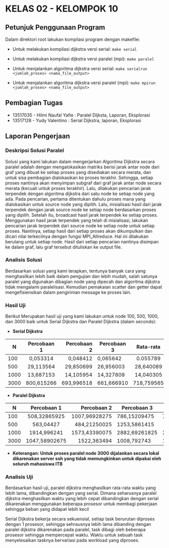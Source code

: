 # KELAS 02 - KELOMPOK 10

## Petunjuk Penggunaan Program
Dalam direktori root lakukan kompilasi program dengan makefile:

* Untuk melakukan kompilasi dijkstra versi serial:
`make serial`

* Untuk melakukan kompilasi dijkstra versi paralel (mpi):
`make paralel`

* Untuk menjalankan algoritma dijkstra versi serial:
`make serialrun <jumlah_proses> <nama_file_output>`

* Untuk menjalankan algoritma dijkstra versi paralel (mpi):
`make mpirun <jumlah_proses> <nama_file_output>`

## Pembagian Tugas
* 13517035 - Hilmi Naufal Yafie : Paralel DIjksta, Laporan, Eksplorasi
* 13517128 - Yudy Valentino : Serial Dijkstra, laporan, Eksplorasi

## Laporan Pengerjaan
### Deskripsi Solusi Paralel

Solusi yang kami lakukan dalam mengerjarkan Algoritma Dijkstra secara paralel adalah
dengan mengalokasikan matriks berisi jarak antar node dari graf yang dibuat ke setiap 
proses yang disediakan secara merata, dan untuk sisa pembagian dialokasikan ke proses terakhir.
Sehingga, setiap proses nantinya akan menyimpan subgraf dari graf jarak antar node secara merata 
(kecuali untuk proses terakhir). Lalu, dilakukan pencarian jarak terpendek dengan algoritma 
dijkstra dari satu node ke setiap node yang ada. Pada pencarian, pertama ditentukan dahulu 
proses mana yang dialokasikan untuk source node yang dipilih. Lalu, inisialisasi hasil dari jarak 
terpendek dengan jarak source node ke setiap node berdasarkan proses yang dipilih. Setelah itu, 
broadcast hasil jarak terpendek ke setiap proses. Menggunakan hasil jarak terpendek yang telah di inisialisasi, 
lakukan pencarian jarak terpendek dari source node ke setiap node untuk setiap proses. Nantinya,
setiap hasil dari setiap proses akan dikumpulkan dan dicari nilai terkecilnya dengan fungsi
MPI_Allreduce. Hal ini dilakukan berulang untuk setiap node. Hasil dari setiap pencarian nantinya disimpan 
ke dalam graf, lalu graf tersebut dituliskan ke output file.


### Analisis Solusi
Berdasarkan solusi yang kami terapkan, tentunya banyak cara yang menghasilkan lebih baik dalam pengujian dan lebih mudah, 
salah satunya paralel yang digunakan dibagian node yang dipecah dan algoritma dijkstra tidak mengalami paralelisasi.
Kemudian pemakaian scatter dan getter dapat mengefisiensikan dalam pengiriman message ke proses lain.


### Hasil Uji
Berikut Merupakan hasil uji yang kami lakukan untuk node 100, 500, 1000, dan 3000 baik untuk Serial Dijkstra dan Paralel Dijkstra (dalam seconds):

* **Serial Dijkstra**

| N             | Percobaan 1   | Percobaan 2 | Percobaan 3 | Rata-rata           |
| ------------- |:-------------:| -----:| ------------- |:-------------:|
| 100      | 0,053314 | 0,048412 | 0,065642      | 0.055789 |
| 500      | 29,113564      |   29,850699 | 26,956003      | 28,640089 |
| 1000 | 13,687153      |    14,105954 | 14,327809      | 14,040305 |
| 3000      | 800,615266 | 693,996518 | 661,666910      | 718,759565 |


* **Paralel Dijkstra**

| N             | Percobaan 1   | Percobaan 2 | Percobaan 3 | Rata-rata           |
| ------------- |:-------------:| -----:| ------------- |:-------------:|
| 100      | 508,32865925   | 1007,96928275 | 786,15209475      | 767.483345583 |
| 500      | 563,04427      |   484,21250025 | 1253,5861415      | 766.94763725 |
| 1000     | 1914,996241    |    1573,43390075 | 2882,69261825      | 2123.70758667 |
| 3000      | 1047,58902675 | 1522,363494 | 1008,792743      | 1192.91508792 |

* **Keterangan: Untuk proses paralel node 3000 dijalankan secara lokal dikarenakan server ssh yang tidak memungkinkan untuk dipakai oleh seluruh mahasiswa ITB**


### Analisis Uji
Berdasarkan hasil uji, paralel dijkstra menghasilkan rata-rata waktu yang lebih lama, dibandingkan dengan yang serial.
Dimana seharusnya paralel dijkstra menghasilkan waktu yang lebih cepat dibandingkan dengan serial dikarenakan menggunakan beberapa prosesor untuk membagi pekerjaan sehingga beban yang didapat lebih kecil

Serial Dijkstra bekerja secara sekuensial, setiap task berurutan diproses dengan 1 prosesor, sehingga sehrausnya lebih lama dibanding dengan paralel dijkstra dikarenakan pada paralel, task dibagi oleh beberapa prosesor sehingga mempercepat waktu. 
Waktu untuk sebuah task menyelesaikan tasknya bervariasi pada workload yang diproses.
